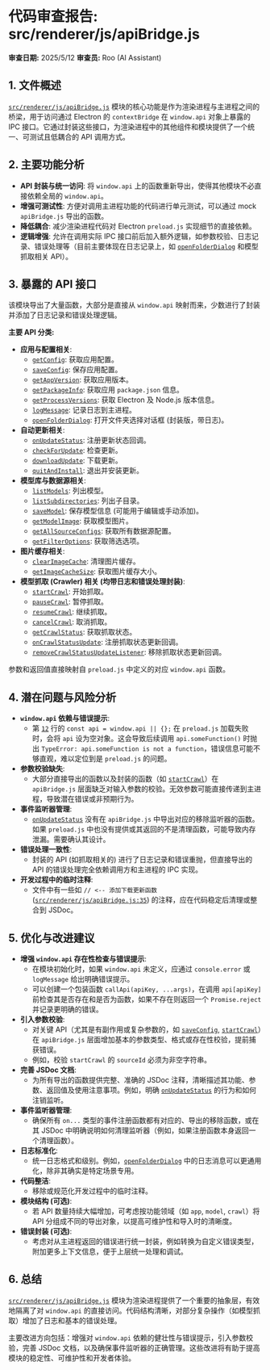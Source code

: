 # 代码审查报告: src/renderer/js/apiBridge.js

**审查日期:** 2025/5/12
**审查员:** Roo (AI Assistant)

## 1. 文件概述

[`src/renderer/js/apiBridge.js`](src/renderer/js/apiBridge.js:0) 模块的核心功能是作为渲染进程与主进程之间的桥梁，用于访问通过 Electron 的 `contextBridge` 在 `window.api` 对象上暴露的 IPC 接口。它通过封装这些接口，为渲染进程中的其他组件和模块提供了一个统一、可测试且低耦合的 API 调用方式。

## 2. 主要功能分析

*   **API 封装与统一访问**: 将 `window.api` 上的函数重新导出，使得其他模块不必直接依赖全局的 `window.api`。
*   **增强可测试性**: 方便对调用主进程功能的代码进行单元测试，可以通过 mock `apiBridge.js` 导出的函数。
*   **降低耦合**: 减少渲染进程代码对 Electron `preload.js` 实现细节的直接依赖。
*   **逻辑增强**: 允许在调用实际 IPC 接口前后加入额外逻辑，如参数校验、日志记录、错误处理等（目前主要体现在日志记录上，如 [`openFolderDialog`](src/renderer/js/apiBridge.js:25) 和模型抓取相关 API）。

## 3. 暴露的 API 接口

该模块导出了大量函数，大部分是直接从 `window.api` 映射而来，少数进行了封装并添加了日志记录和错误处理逻辑。

**主要 API 分类:**

*   **应用与配置相关**:
    *   [`getConfig`](src/renderer/js/apiBridge.js:30): 获取应用配置。
    *   [`saveConfig`](src/renderer/js/apiBridge.js:31): 保存应用配置。
    *   [`getAppVersion`](src/renderer/js/apiBridge.js:41): 获取应用版本。
    *   [`getPackageInfo`](src/renderer/js/apiBridge.js:42): 获取应用 `package.json` 信息。
    *   [`getProcessVersions`](src/renderer/js/apiBridge.js:140): 获取 Electron 及 Node.js 版本信息。
    *   [`logMessage`](src/renderer/js/apiBridge.js:19): 记录日志到主进程。
    *   [`openFolderDialog`](src/renderer/js/apiBridge.js:25): 打开文件夹选择对话框 (封装版，带日志)。
*   **自动更新相关**:
    *   [`onUpdateStatus`](src/renderer/js/apiBridge.js:32): 注册更新状态回调。
    *   [`checkForUpdate`](src/renderer/js/apiBridge.js:33): 检查更新。
    *   [`downloadUpdate`](src/renderer/js/apiBridge.js:35): 下载更新。
    *   [`quitAndInstall`](src/renderer/js/apiBridge.js:34): 退出并安装更新。
*   **模型库与数据源相关**:
    *   [`listModels`](src/renderer/js/apiBridge.js:36): 列出模型。
    *   [`listSubdirectories`](src/renderer/js/apiBridge.js:37): 列出子目录。
    *   [`saveModel`](src/renderer/js/apiBridge.js:38): 保存模型信息 (可能用于编辑或手动添加)。
    *   [`getModelImage`](src/renderer/js/apiBridge.js:18): 获取模型图片。
    *   [`getAllSourceConfigs`](src/renderer/js/apiBridge.js:43): 获取所有数据源配置。
    *   [`getFilterOptions`](src/renderer/js/apiBridge.js:141): 获取筛选选项。
*   **图片缓存相关**:
    *   [`clearImageCache`](src/renderer/js/apiBridge.js:40): 清理图片缓存。
    *   [`getImageCacheSize`](src/renderer/js/apiBridge.js:139): 获取图片缓存大小。
*   **模型抓取 (Crawler) 相关 (均带日志和错误处理封装)**:
    *   [`startCrawl`](src/renderer/js/apiBridge.js:55): 开始抓取。
    *   [`pauseCrawl`](src/renderer/js/apiBridge.js:70): 暂停抓取。
    *   [`resumeCrawl`](src/renderer/js/apiBridge.js:85): 继续抓取。
    *   [`cancelCrawl`](src/renderer/js/apiBridge.js:100): 取消抓取。
    *   [`getCrawlStatus`](src/renderer/js/apiBridge.js:115): 获取抓取状态。
    *   [`onCrawlStatusUpdate`](src/renderer/js/apiBridge.js:131): 注册抓取状态更新回调。
    *   [`removeCrawlStatusUpdateListener`](src/renderer/js/apiBridge.js:137): 移除抓取状态更新回调。

参数和返回值直接映射自 `preload.js` 中定义的对应 `window.api` 函数。

## 4. 潜在问题与风险分析

*   **`window.api` 依赖与错误提示**:
    *   第 [`12`](src/renderer/js/apiBridge.js:12) 行的 `const api = window.api || {};` 在 `preload.js` 加载失败时，会将 `api` 设为空对象。这会导致后续调用 `api.someFunction()` 时抛出 `TypeError: api.someFunction is not a function`，错误信息可能不够直观，难以定位到是 `preload.js` 的问题。
*   **参数校验缺失**:
    *   大部分直接导出的函数以及封装的函数（如 [`startCrawl`](src/renderer/js/apiBridge.js:55)）在 `apiBridge.js` 层面缺乏对输入参数的校验。无效参数可能直接传递到主进程，导致潜在错误或非预期行为。
*   **事件监听器管理**:
    *   [`onUpdateStatus`](src/renderer/js/apiBridge.js:32) 没有在 `apiBridge.js` 中导出对应的移除监听器的函数。如果 `preload.js` 中也没有提供或其返回的不是清理函数，可能导致内存泄漏。需要确认其设计。
*   **错误处理一致性**:
    *   封装的 API (如抓取相关的) 进行了日志记录和错误重抛，但直接导出的 API 的错误处理完全依赖调用方和主进程的 IPC 实现。
*   **开发过程中的临时注释**:
    *   文件中有一些如 `// <-- 添加下载更新函数` ([`src/renderer/js/apiBridge.js:35`](src/renderer/js/apiBridge.js:35)) 的注释，应在代码稳定后清理或整合到 JSDoc。

## 5. 优化与改进建议

*   **增强 `window.api` 存在性检查与错误提示**:
    *   在模块初始化时，如果 `window.api` 未定义，应通过 `console.error` 或 `logMessage` 给出明确错误提示。
    *   可以创建一个包装函数 `callApi(apiKey, ...args)`，在调用 `api[apiKey]` 前检查其是否存在和是否为函数，如果不存在则返回一个 `Promise.reject` 并记录更明确的错误。
*   **引入参数校验**:
    *   对关键 API（尤其是有副作用或复杂参数的，如 [`saveConfig`](src/renderer/js/apiBridge.js:31), [`startCrawl`](src/renderer/js/apiBridge.js:55)）在 `apiBridge.js` 层面增加基本的参数类型、格式或存在性校验，提前捕获错误。
    *   例如，校验 `startCrawl` 的 `sourceId` 必须为非空字符串。
*   **完善 JSDoc 文档**:
    *   为所有导出的函数提供完整、准确的 JSDoc 注释，清晰描述其功能、参数、返回值及使用注意事项。例如，明确 [`onUpdateStatus`](src/renderer/js/apiBridge.js:32) 的行为和如何注销监听。
*   **事件监听器管理**:
    *   确保所有 `on...` 类型的事件注册函数都有对应的、导出的移除函数，或在其 JSDoc 中明确说明如何清理监听器（例如，如果注册函数本身返回一个清理函数）。
*   **日志标准化**:
    *   统一日志格式和级别。例如，[`openFolderDialog`](src/renderer/js/apiBridge.js:25) 中的日志消息可以更通用化，除非其确实是特定场景专用。
*   **代码整洁**:
    *   移除或规范化开发过程中的临时注释。
*   **模块结构 (可选)**:
    *   若 API 数量持续大幅增加，可考虑按功能领域（如 `app`, `model`, `crawl`）将 API 分组成不同的导出对象，以提高可维护性和导入时的清晰度。
*   **错误封装 (可选)**:
    *   考虑对从主进程返回的错误进行统一封装，例如转换为自定义错误类型，附加更多上下文信息，便于上层统一处理和调试。

## 6. 总结

[`src/renderer/js/apiBridge.js`](src/renderer/js/apiBridge.js:0) 模块为渲染进程提供了一个重要的抽象层，有效地隔离了对 `window.api` 的直接访问。代码结构清晰，对部分复杂操作（如模型抓取）增加了日志和基本的错误处理。

主要改进方向包括：增强对 `window.api` 依赖的健壮性与错误提示，引入参数校验，完善 JSDoc 文档，以及确保事件监听器的正确管理。这些改进将有助于提高模块的稳定性、可维护性和开发者体验。